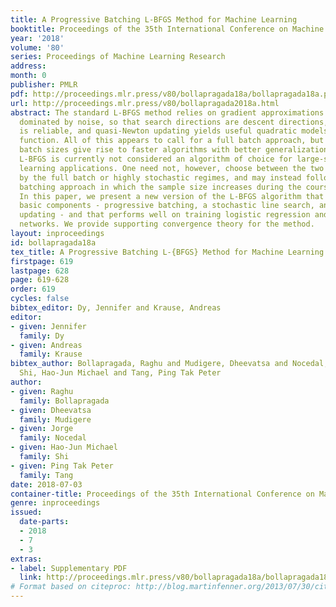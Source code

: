 ```yaml
---
title: A Progressive Batching L-BFGS Method for Machine Learning
booktitle: Proceedings of the 35th International Conference on Machine Learning
year: '2018'
volume: '80'
series: Proceedings of Machine Learning Research
address: 
month: 0
publisher: PMLR
pdf: http://proceedings.mlr.press/v80/bollapragada18a/bollapragada18a.pdf
url: http://proceedings.mlr.press/v80/bollapragada2018a.html
abstract: The standard L-BFGS method relies on gradient approximations that are not
  dominated by noise, so that search directions are descent directions, the line search
  is reliable, and quasi-Newton updating yields useful quadratic models of the objective
  function. All of this appears to call for a full batch approach, but since small
  batch sizes give rise to faster algorithms with better generalization properties,
  L-BFGS is currently not considered an algorithm of choice for large-scale machine
  learning applications. One need not, however, choose between the two extremes represented
  by the full batch or highly stochastic regimes, and may instead follow a progressive
  batching approach in which the sample size increases during the course of the optimization.
  In this paper, we present a new version of the L-BFGS algorithm that combines three
  basic components - progressive batching, a stochastic line search, and stable quasi-Newton
  updating - and that performs well on training logistic regression and deep neural
  networks. We provide supporting convergence theory for the method.
layout: inproceedings
id: bollapragada18a
tex_title: A Progressive Batching L-{BFGS} Method for Machine Learning
firstpage: 619
lastpage: 628
page: 619-628
order: 619
cycles: false
bibtex_editor: Dy, Jennifer and Krause, Andreas
editor:
- given: Jennifer
  family: Dy
- given: Andreas
  family: Krause
bibtex_author: Bollapragada, Raghu and Mudigere, Dheevatsa and Nocedal, Jorge and
  Shi, Hao-Jun Michael and Tang, Ping Tak Peter
author:
- given: Raghu
  family: Bollapragada
- given: Dheevatsa
  family: Mudigere
- given: Jorge
  family: Nocedal
- given: Hao-Jun Michael
  family: Shi
- given: Ping Tak Peter
  family: Tang
date: 2018-07-03
container-title: Proceedings of the 35th International Conference on Machine Learning
genre: inproceedings
issued:
  date-parts:
  - 2018
  - 7
  - 3
extras:
- label: Supplementary PDF
  link: http://proceedings.mlr.press/v80/bollapragada18a/bollapragada18a-supp.pdf
# Format based on citeproc: http://blog.martinfenner.org/2013/07/30/citeproc-yaml-for-bibliographies/
---
```

